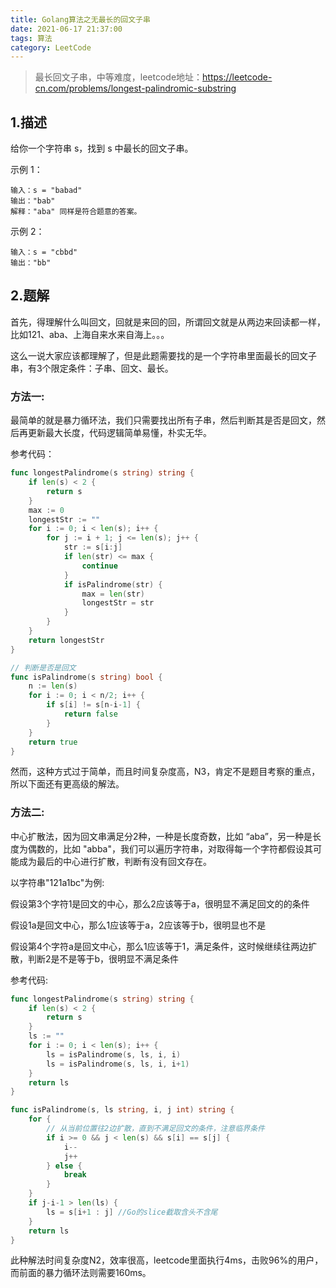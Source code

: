 ```yaml
---
title: Golang算法之无最长的回文子串
date: 2021-06-17 21:37:00
tags: 算法
category: LeetCode
---
```

>最长回文子串，中等难度，leetcode地址：https://leetcode-cn.com/problems/longest-palindromic-substring
## 1.描述
给你一个字符串 s，找到 s 中最长的回文子串。

示例 1：
```
输入：s = "babad"
输出："bab"
解释："aba" 同样是符合题意的答案。
```
<!--more-->
示例 2：
```
输入：s = "cbbd"
输出："bb"
```
## 2.题解
首先，得理解什么叫回文，回就是来回的回，所谓回文就是从两边来回读都一样，比如121、aba、上海自来水来自海上。。。

这么一说大家应该都理解了，但是此题需要找的是一个字符串里面最长的回文子串，有3个限定条件：子串、回文、最长。

### 方法一:
最简单的就是暴力循环法，我们只需要找出所有子串，然后判断其是否是回文，然后再更新最大长度，代码逻辑简单易懂，朴实无华。

参考代码：
```go
func longestPalindrome(s string) string {
    if len(s) < 2 {
        return s
    }
    max := 0
    longestStr := ""
    for i := 0; i < len(s); i++ {
        for j := i + 1; j <= len(s); j++ {
            str := s[i:j]
            if len(str) <= max {
                continue
            }
            if isPalindrome(str) {
                max = len(str)
                longestStr = str
            }
        }
    }
    return longestStr
}

// 判断是否是回文
func isPalindrome(s string) bool {
    n := len(s)
    for i := 0; i < n/2; i++ {
        if s[i] != s[n-i-1] {
            return false
        }
    }
    return true
}
```
然而，这种方式过于简单，而且时间复杂度高，N3，肯定不是题目考察的重点，所以下面还有更高级的解法。

### 方法二:
中心扩散法，因为回文串满足分2种，一种是长度奇数，比如 “aba”，另一种是长度为偶数的，比如 "abba"，我们可以遍历字符串，对取得每一个字符都假设其可能成为最后的中心进行扩散，判断有没有回文存在。

以字符串"121a1bc"为例:

假设第3个字符1是回文的中心，那么2应该等于a，很明显不满足回文的的条件

假设1a是回文中心，那么1应该等于a，2应该等于b，很明显也不是

假设第4个字符a是回文中心，那么1应该等于1，满足条件，这时候继续往两边扩散，判断2是不是等于b，很明显不满足条件

参考代码:
```go
func longestPalindrome(s string) string {
    if len(s) < 2 {
        return s
    }
    ls := ""
    for i := 0; i < len(s); i++ {
        ls = isPalindrome(s, ls, i, i)
        ls = isPalindrome(s, ls, i, i+1)
    }
    return ls
}

func isPalindrome(s, ls string, i, j int) string {
    for {
        // 从当前位置往2边扩散，直到不满足回文的条件，注意临界条件
        if i >= 0 && j < len(s) && s[i] == s[j] {
            i--
            j++
        } else {
            break
        }
    }
    if j-i-1 > len(ls) {
        ls = s[i+1 : j] //Go的slice截取含头不含尾
    }
    return ls
}
```
此种解法时间复杂度N2，效率很高，leetcode里面执行4ms，击败96%的用户，而前面的暴力循环法则需要160ms。
